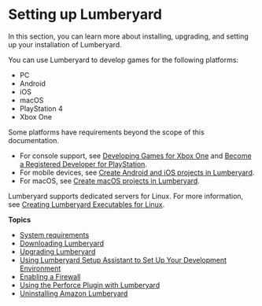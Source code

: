 # Setting up Lumberyard<a name="setting-up-intro"></a>

In this section, you can learn more about installing, upgrading, and setting up your installation of Lumberyard\. 

You can use Lumberyard to develop games for the following platforms: 
+ PC
+ Android
+ iOS
+ macOS
+ Play​Station 4
+ X​box One

 Some platforms have requirements beyond the scope of this documentation\. 
+ For console support, see [Developing Games for X​box One](http://www.xbox.com/en-US/developers) and [Become a Registered Developer for Play​Station](https://www.playstation.com/en-us/develop/)\.
+ For mobile devices, see [Create Android and iOS projects in Lumberyard](mobile-support-intro.md)\.
+ For macOS, see [Create macOS projects in Lumberyard](osx-intro.md)\.

Lumberyard supports dedicated servers for Linux\. For more information, see [Creating Lumberyard Executables for Linux](linux-intro.md)\.

**Topics**
+ [System requirements](setting-up-system-requirements.md)
+ [Downloading Lumberyard](setting-up-downloading-lumberyard.md)
+ [Upgrading Lumberyard](lumberyard-upgrading.md)
+ [Using Lumberyard Setup Assistant to Set Up Your Development Environment](lumberyard-launcher-intro.md)
+ [Enabling a Firewall](setting-up-firewall.md)
+ [Using the Perforce Plugin with Lumberyard](setting-up-lumberyard-perforce-plugin.md)
+ [Uninstalling Amazon Lumberyard](uninstalling-amazon-lumberyard.md)